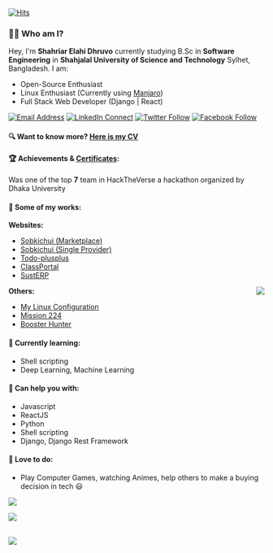 <!--
### Hi there 👋
**ShahriarDhruvo/ShahriarDhruvo** is a ✨ _special_ ✨ repository because its `README.md` (this file) appears on your GitHub profile.

Here are some ideas to get you started:

- 🔭 I’m currently working on ...
- 🌱 I’m currently learning ...
- 👯 I’m looking to collaborate on ...
- 🤔 I’m looking for help with ...
- 💬 Ask me about ...
- 📫 How to reach me: ...
- 😄 Pronouns: ...
- ⚡ Fun fact: ...
-->
[![Hits](https://hits.seeyoufarm.com/api/count/incr/badge.svg?url=https%3A%2F%2Fgithub.com%2FShahriarDhruvo%2Fhit-counter&count_bg=%231976D2&title_bg=%23555555&icon=&icon_color=%23E7E7E7&title=Visitors&edge_flat=false)](https://hits.seeyoufarm.com)
### 👋🏼 Who am I?
Hey, I'm **Shahriar Elahi Dhruvo** currently studying B.Sc in **Software Engineering** in **Shahjalal University of Science and Technology** Sylhet, Bangladesh. I am:

- Open-Source Enthusiast
- Linux Enthusiast (Currently using [Manjaro](https://manjaro.org/))
- Full Stack Web Developer (Django | React)

[![Email Address](https://img.shields.io/badge/%20-shahriarelahi3062@gmail.com-black?color=ffffff&labelColor=D44638&logo=gmail&logoColor=fff)](mailto:shahriarelahi3062@gmail.com)
[![LinkedIn Connect](https://img.shields.io/badge/%20-ShahriarDhruvo-black?color=ffffff&labelColor=0e76a8&logo=linkedin&logoColor=ffffff)](https://www.linkedin.com/in/shahriar-dhruvo-613641190/)
[![Twitter Follow](https://img.shields.io/badge/%20-Shahriar%20Dhruvo-black?color=ffffff&labelColor=00acee&logo=twitter&logoColor=ffffff)](https://twitter.com/ShahriarDhruvo)
[![Facebook Follow](https://img.shields.io/badge/%20-Shahriar%20Elahi%20Dhruvo-black?color=ffffff&labelColor=1976d2&logo=facebook&logoColor=ffffff)](https://www.facebook.com/ShahriarDhruvo)

#### 🔍 Want to know more? [Here is my CV](https://drive.google.com/drive/folders/112JaBQIAH4TzIjVFVvsVQwxXj1dHtWEZ?usp=sharing)

#### 🏆 Achievements & [Certificates](https://drive.google.com/drive/folders/19i6rKYl4pimiWrv6qo265XfZdinTxexP?usp=sharing):

Was one of the top **7** team in HackTheVerse a hackathon organized by Dhaka University

#### 🔨 Some of my works:

**Websites:**
- [Sobkichui (Marketplace)](https://sobkichui-marketplace.herokuapp.com/)
- [Sobkichui (Single Provider)](https://sobkichui.herokuapp.com/)
- [Todo-plusplus](https://todo-plusplus.herokuapp.com/)
- [ClassPortal](https://classportal.herokuapp.com/)
- [SustERP](https://sust-erp.herokuapp.com/)

[<img align="right" src="https://github-readme-stats.vercel.app/api/top-langs/?username=ShahriarDhruvo&langs_count=6&layout=compact">](https://github.com/ShahriarDhruvo/)

**Others:**
- [My Linux Configuration](https://github.com/ShahriarDhruvo/My-Linux-Configuration)
- [Mission 224](https://github.com/ShahriarDhruvo/Mission-224)
- [Booster Hunter](https://github.com/ShahriarDhruvo/Booster-Hunter)

#### 📖 Currently learning:

- Shell scripting
- Deep Learning, Machine Learning

#### 💬 Can help you with:

- Javascript
- ReactJS
- Python
- Shell scripting
- Django, Django Rest Framework

#### 🤝 Love to do:

- Play Computer Games, watching Animes, help others to make a buying decision in tech 😃

<!-- <a href="https://github.com/ShahriarDhruvo/">
    <p align="center">
        <img src="https://github-profile-trophy.vercel.app/?username=ShahriarDhruvo&column=6&margin-w=15"/>
    </p>
</a> -->

![](https://activity-graph.herokuapp.com/graph?username=ShahriarDhruvo&theme=github-light)

[<img align="center" src="https://github-readme-stats.anuraghazra1.vercel.app/api?username=ShahriarDhruvo&show_icons=true&count_private=true&bg_color=fff"/>](https://github.com/ShahriarDhruvo/)

</br>
<img align="center" src="https://github-readme-streak-stats.herokuapp.com/?user=ShahriarDhruvo&theme=default&count_private=true" >
